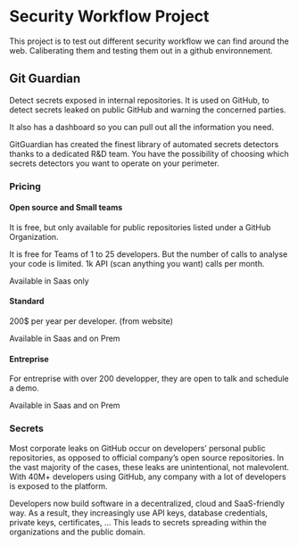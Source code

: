 # Security Workflow Project

This project is to test out different security workflow we can find around the web. Caliberating them and testing them out in a github environnement.

## Git Guardian

Detect secrets exposed in internal repositories. It is used on GitHub, to detect secrets leaked on public GitHub and warning the concerned parties.

It also has a dashboard so you can pull out all the information you need.

GitGuardian has created the finest library of automated secrets detectors thanks to a dedicated R&D team. You have the possibility of choosing which secrets detectors you want to operate on your perimeter.

### Pricing

#### Open source and Small teams

It is free, but only available for public repositories listed under a GitHub Organization.

It is free for Teams of 1 to 25 developers. But the number of calls to analyse your code is limited. 1k API (scan anything you want) calls per month.

Available in Saas only

#### Standard

200$ per year per developer. (from website)

Available in Saas and on Prem

#### Entreprise

For entreprise with over 200 developper, they are open to talk and schedule a demo.

Available in Saas and on Prem

### Secrets

Most corporate leaks on GitHub occur on developers’ personal public repositories, as opposed to official company’s open source repositories. In the vast majority of the cases, these leaks are unintentional, not malevolent. With 40M+ developers using GitHub, any company with a lot of developers is exposed to the platform.

Developers now build software in a decentralized, cloud and SaaS-friendly way. As a result, they increasingly use API keys, database credentials, private keys, certificates, ... This leads to secrets spreading within the organizations and the public domain.
